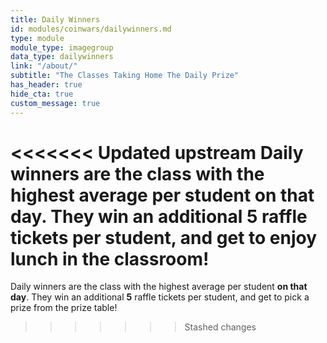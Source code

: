 ```yaml
---
title: Daily Winners
id: modules/coinwars/dailywinners.md
type: module
module_type: imagegroup
data_type: dailywinners
link: "/about/"
subtitle: "The Classes Taking Home The Daily Prize"
has_header: true
hide_cta: true
custom_message: true
---
```

<<<<<<< Updated upstream
Daily winners are the class with the highest average per student **on that day**. They win an additional **5** raffle tickets per student, and get to enjoy lunch in the classroom!
=======
Daily winners are the class with the highest average per student **on that day**. They win an additional **5** raffle tickets per student, and get to pick a prize from the prize table!
>>>>>>> Stashed changes
